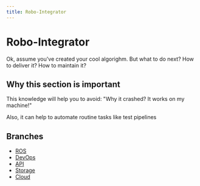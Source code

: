 ```yaml
---
title: Robo-Integrator
---
```


# Robo-Integrator

Ok, assume you've created your cool algorighm. But what to do next? How to deliver it? How to maintain it?

## Why this section is important

This knowledge will help you to avoid: "Why it crashed? It works on my machine!"

Also, it can help to automate routine tasks like test pipelines

## Branches

- [ROS](./ros)
- [DevOps](./devops)
- [API](./api)
- [Storage](./storage)
- [Cloud](./cloud)
